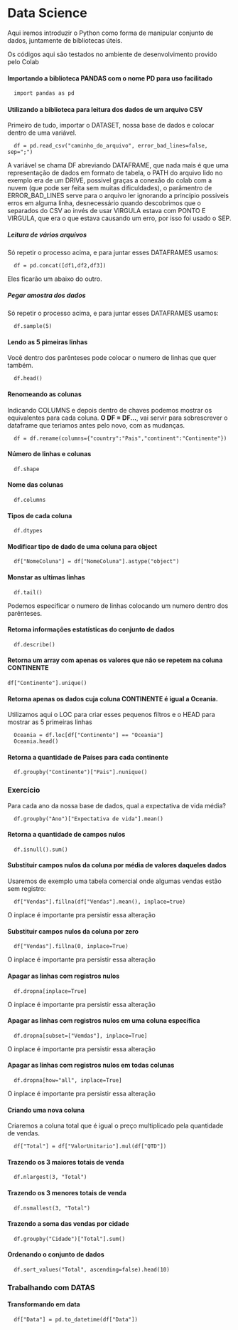 
# Data Science

Aqui iremos introduzir o Python como forma de manipular conjunto de dados, juntamente de bibliotecas úteis.

Os códigos aqui são testados no ambiente de desenvolvimento provido pelo Colab

#### Importando a biblioteca PANDAS com o nome PD para uso facilitado

```bash
  import pandas as pd
```

#### Utilizando a biblioteca para leitura dos dados de um arquivo CSV

Primeiro de tudo, importar o DATASET, nossa base de dados e colocar dentro de uma variável.

```http
  df = pd.read_csv("caminho_do_arquivo", error_bad_lines=false, sep=";")
```

A variável se chama DF abreviando DATAFRAME, que nada mais é que uma representação de dados em formato de tabela, o PATH do arquivo lido no exemplo era de um DRIVE, possivel graças a conexão do colab com a nuvem (que pode ser feita sem muitas dificuldades), o parâmentro de ERROR_BAD_LINES serve para o arquivo ler ignorando a princípio possiveis erros em alguma linha, desnecessário quando descobrimos que o separados do CSV ao invés de usar VIRGULA estava com PONTO E VIRGULA, que era o que estava causando um erro, por isso foi usado o SEP. 

##### Leitura de vários arquivos

Só repetir o processo acima, e para juntar esses DATAFRAMES usamos:
```http
  df = pd.concat([df1,df2,df3])
```
Eles ficarão um abaixo do outro.

##### Pegar amostra dos dados

Só repetir o processo acima, e para juntar esses DATAFRAMES usamos:
```http
  df.sample(5)
```

#### Lendo as 5 pimeiras linhas

Você dentro dos parênteses pode colocar o numero de linhas que quer também.

```http
  df.head()
```
#### Renomeando as colunas

Indicando COLUMNS e depois dentro de chaves podemos mostrar os equivalentes para cada coluna.
**O DF = DF...**, vai servir para sobrescrever o dataframe que teriamos antes pelo novo, com as mudanças.

```http
  df = df.rename(columns={"country":"Pais","continent":"Continente"})
```
#### Número de linhas e colunas

```http
  df.shape
```

#### Nome das colunas

```http
  df.columns
```
#### Tipos de cada coluna

```http
  df.dtypes
```
#### Modificar tipo de dado de uma coluna para object

```http
  df["NomeColuna"] = df["NomeColuna"].astype("object")
```
#### Monstar as ultimas linhas

```http
  df.tail()
```

Podemos especificar o numero de linhas colocando um numero dentro dos parênteses.

#### Retorna informações estatísticas do conjunto de dados

```http
  df.describe()
```
#### Retorna um array com apenas os valores que não se repetem na coluna CONTINENTE

```http
df["Continente"].unique()
```

#### Retorna apenas os dados cuja coluna CONTINENTE é igual a Oceania.
Utilizamos aqui o LOC para criar esses pequenos filtros e o HEAD para mostrar as 5 primeiras linhas

```http
  Oceania = df.loc[df["Continente"] == "Oceania"]
  Oceania.head()
```
#### Retorna a quantidade de Países para cada continente

```http
  df.groupby("Continente")["Pais"].nunique()
```
### Exercício

Para cada ano da nossa base de dados, qual a expectativa de vida média?

```http
  df.groupby("Ano")["Expectativa de vida"].mean()
```
#### Retorna a quantidade de campos nulos

```http
  df.isnull().sum()
```
#### Substituir campos nulos da coluna por média de valores daqueles dados

Usaremos de exemplo uma tabela comercial onde algumas vendas estão sem registro:

```http
  df["Vendas"].fillna(df["Vendas"].mean(), inplace=true)
```
O inplace é importante pra persistir essa alteração

#### Substituir campos nulos da coluna por zero

```http
  df["Vendas"].fillna(0, inplace=True)
```
O inplace é importante pra persistir essa alteração

#### Apagar as linhas com registros nulos

```http
  df.dropna[inplace=True]
```
O inplace é importante pra persistir essa alteração

#### Apagar as linhas com registros nulos em uma coluna específica

```http
  df.dropna[subset=["Vemdas"], inplace=True]
```
O inplace é importante pra persistir essa alteração

#### Apagar as linhas com registros nulos em todas colunas

```http
  df.dropna[how="all", inplace=True]
```
O inplace é importante pra persistir essa alteração

#### Criando uma nova coluna

Criaremos a coluna total que é igual o preço multiplicado pela quantidade de vendas.

```http
  df["Total"] = df["ValorUnitario"].mul(df["QTD"])
  ```
#### Trazendo os 3 maiores totais de venda

```http
  df.nlargest(3, "Total")
  ```
#### Trazendo os 3 menores totais de venda

```http
  df.nsmallest(3, "Total")
  ```
#### Trazendo a soma das vendas por cidade

```http
  df.groupby("Cidade")["Total"].sum()
  ```
#### Ordenando o conjunto de dados

```http
  df.sort_values("Total", ascending=false).head(10)
  ```

### Trabalhando com DATAS 

#### Transformando em data

```http
  df["Data"] = pd.to_datetime(df["Data"])
```
